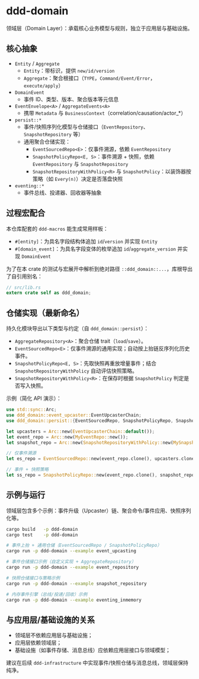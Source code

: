 # ddd-domain

领域层（Domain Layer）：承载核心业务模型与规则，独立于应用层与基础设施。

## 核心抽象

- `Entity` / `Aggregate`
  - `Entity`：带标识，提供 `new/id/version`
  - `Aggregate`：聚合根接口（`TYPE`，`Command/Event/Error`，`execute/apply`）
- `DomainEvent`
  - 事件 ID、类型、版本、聚合版本等元信息
- `EventEnvelope<A>` / `AggregateEvents<A>`
  - 携带 `Metadata` 与 `BusinessContext`（correlation/causation/actor_*）
- `persist::*`
  - 事件/快照序列化模型与仓储接口（`EventRepository`、`SnapshotRepository` 等）
  - 通用聚合仓储实现：
    - `EventSourcedRepo<E>`：仅事件溯源，依赖 `EventRepository`
    - `SnapshotPolicyRepo<E, S>`：事件溯源 + 快照，依赖 `EventRepository` 与 `SnapshotRepository`
    - `SnapshotRepositoryWithPolicy<R>` 与 `SnapshotPolicy`：以装饰器按策略（如 `Every(n)`）决定是否落盘快照
- `eventing::*`
  - 事件总线、投递器、回收器等抽象

## 过程宏配合

本仓库配套的 `ddd-macros` 能生成常用样板：

- `#[entity]`：为具名字段结构体追加 `id`/`version` 并实现 `Entity`
- `#[domain_event]`：为具名字段变体的枚举追加 `id`/`aggregate_version` 并实现 `DomainEvent`

为了在本 crate 的测试与宏展开中解析到绝对路径 `::ddd_domain::...`，库根导出了自引用别名：

```rust
// src/lib.rs
extern crate self as ddd_domain;
```

## 仓储实现（最新命名）

持久化模块导出以下类型与约定（自 `ddd_domain::persist`）：

- `AggregateRepository<A>`：聚合仓储 trait（`load`/`save`）。
- `EventSourcedRepo<E>`：仅事件溯源的通用实现；自动按上抬链反序列化历史事件。
- `SnapshotPolicyRepo<E, S>`：先取快照再重放增量事件；结合 `SnapshotRepositoryWithPolicy` 自动评估快照策略。
- `SnapshotRepositoryWithPolicy<R>`：在保存时根据 `SnapshotPolicy` 判定是否写入快照。

示例（简化 API 演示）：

```rust
use std::sync::Arc;
use ddd_domain::event_upcaster::EventUpcasterChain;
use ddd_domain::persist::{EventSourcedRepo, SnapshotPolicyRepo, SnapshotRepositoryWithPolicy, SnapshotPolicy};

let upcasters = Arc::new(EventUpcasterChain::default());
let event_repo = Arc::new(MyEventRepo::new());
let snapshot_repo = Arc::new(SnapshotRepositoryWithPolicy::new(MySnapshotRepo::new(), SnapshotPolicy::Every(100)));

// 仅事件溯源
let es_repo = EventSourcedRepo::new(event_repo.clone(), upcasters.clone());

// 事件 + 快照策略
let ss_repo = SnapshotPolicyRepo::new(event_repo.clone(), snapshot_repo.clone(), upcasters.clone());
```

## 示例与运行

领域层包含多个示例：事件升级（Upcaster）链、聚合命令/事件应用、快照序列化等。

```bash
cargo build   -p ddd-domain
cargo test    -p ddd-domain

# 事件上抬 + 通用仓储（EventSourcedRepo / SnapshotPolicyRepo）
cargo run -p ddd-domain --example event_upcasting

# 事件仓储接口示例（自定义实现 + AggregateRepository）
cargo run -p ddd-domain --example event_repository

# 快照仓储接口与策略示例
cargo run -p ddd-domain --example snapshot_repository

# 内存事件引擎（总线/投递/回收）示例
cargo run -p ddd-domain --example eventing_inmemory
```

## 与应用层/基础设施的关系

- 领域层不依赖应用层与基础设施；
- 应用层依赖领域层；
- 基础设施（如事件存储、消息总线）应依赖应用层接口与领域模型；

建议在后续 `ddd-infrastructure` 中实现事件/快照仓储与消息总线，领域层保持纯净。
